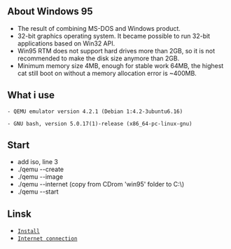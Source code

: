 ## About Windows 95
* The result of combining MS-DOS and Windows product.
* 32-bit graphics operating system. It became possible to run 32-bit applications based on Win32 API.
* Win95 RTM does not support hard drives more than 2GB, so it is not recommended to make the disk size anymore than 2GB.
* Minimum memory size 4MB, enough for stable work 64MB, the highest cat still boot on without a memory allocation error is ~400MB.

## What i use
```
- QEMU emulator version 4.2.1 (Debian 1:4.2-3ubuntu6.16)

- GNU bash, version 5.0.17(1)-release (x86_64-pc-linux-gnu)
```

## Start
* add iso, line 3
* ./qemu --create
* ./qemu --image
* ./qemu --internet (copy from CDrom 'win95' folder to C:\\)
* ./qemu --start

## Linsk
* [`Install`](https://www.vmware.com/support/ws3/doc/ws32_guestos10.html)
* [`Internet connection`](https://www.sysnettechsolutions.com/en/connect-windows-95-internet-virtualbox/)
